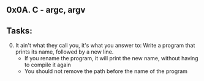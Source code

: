 0x0A. C - argc, argv
--------------------------
## Tasks:

0. It ain't what they call you, it's what you answer to: Write a program that prints its name, followed by a new line.
	* If you rename the program, it will print the new name, without having to compile it again
	* You should not remove the path before the name of the program

